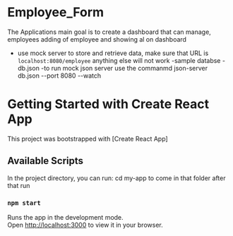 # Employee_Form
The Applications main goal is to create a dashboard that can manage,  employees adding of employee and showing al on dashboard
- use mock server to store and retrieve data, make sure that URL is `localhost:8080/employee` anything else will not work
-sample databse - db.json
-to run mock json server use the commanmd json-server db.json --port 8080 --watch


# Getting Started with Create React App

This project was bootstrapped with [Create React App]

## Available Scripts

In the project directory, you can run:
cd my-app to come in that folder 
after that run 

### `npm start`

Runs the app in the development mode.\
Open [http://localhost:3000](http://localhost:3000) to view it in your browser.




